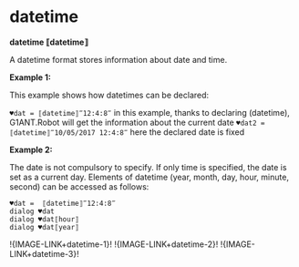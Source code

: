 # datetime

**datetime ⟦datetime⟧**

A datetime format stores information about date and time. 

**Example 1:**

This example shows how datetimes can be declared:

`♥dat = ⟦datetime⟧‴12:4:8‴` in this example, thanks to declaring (datetime), G1ANT.Robot  will get the information about the current date
`♥dat2 = ⟦datetime⟧‴10/05/2017 12:4:8‴` here the declared date is fixed

**Example 2:**

The date is not compulsory to specify. If only time is specified, the date is set as a current day.
Elements of datetime (year, month, day, hour, minute, second) can be accessed as follows:

```G1ANT
♥dat =  ⟦datetime⟧‴12:4:8‴
dialog ♥dat
dialog ♥dat⟦hour⟧
dialog ♥dat⟦year⟧

```

!{IMAGE-LINK+datetime-1}!   !{IMAGE-LINK+datetime-2}!   !{IMAGE-LINK+datetime-3}!
